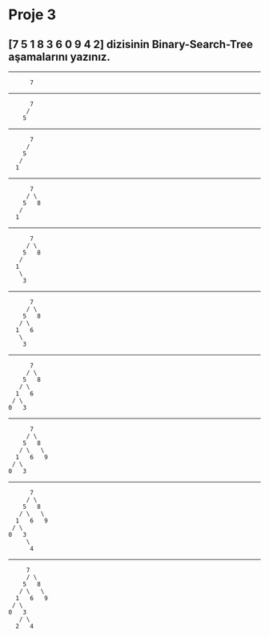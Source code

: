 # Proje 3
## **[7 5 1 8 3 6 0 9 4 2]** dizisinin Binary-Search-Tree aşamalarını yazınız.

****
          7

****
          7             
         /
        5
****
          7             
         / 
        5   
       /
      1
****
          7             
         / \
        5   8
       /
      1
****
          7             
         / \
        5   8
       /
      1
       \
        3
****
          7             
         / \
        5   8
       / \
      1   6
       \
        3
****
          7             
         / \
        5   8
       / \
      1   6
     / \
    0   3
****
          7             
         / \
        5   8
       / \   \
      1   6   9
     / \
    0   3
****
          7             
         / \
        5   8
       / \   \
      1   6   9
     / \
    0   3
         \
          4  
****
         7             
         / \
        5   8
       / \   \
      1   6   9
     / \
    0   3
       / \
      2   4